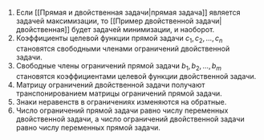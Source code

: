 1) Если [[Прямая и двойственная задачи|прямая задача]] является задачей максимизации, то [[Пример двойственной задачи|двойственная]] будет задачей минимизации, и наоборот.
2) Коэффициенты целевой функции прямой задачи $c_1, c_2, \dots, c_n$ становятся свободными членами ограничений двойственной задачи.
3) Свободные члены ограничений прямой задачи $b_1, b_2, \dots, b_m$ становятся коэффициентами целевой функции двойственной задачи.
4) Матрицу ограничений двойственной задачи получают транспонированием матрицы ограничений прямой задачи.
5) Знаки неравенств в ограничениях изменяются на обратные.
6) Число ограничений прямой задачи равно числу переменных двойственной задачи, а число ограничений двойственной задачи равно числу переменных прямой задачи.